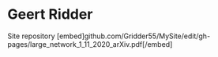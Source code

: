 # Geert Ridder
Site repository
[embed]github.com/Gridder55/MySite/edit/gh-pages/large_network_1_11_2020_arXiv.pdf[/embed]
